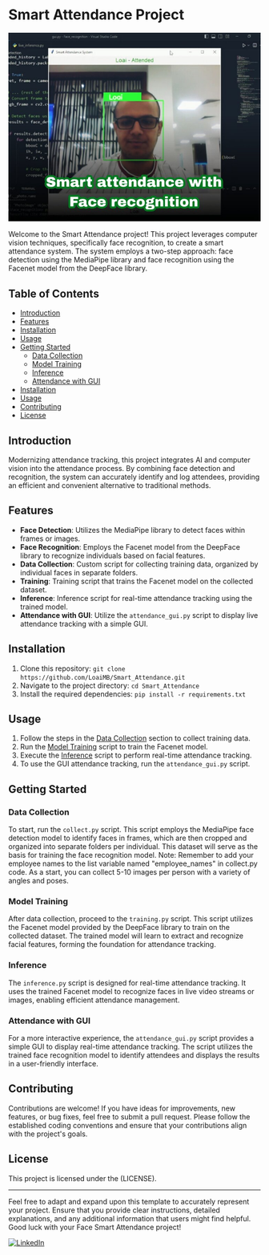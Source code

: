 # Smart Attendance Project

<div align="center">
  <img src="rsz_cover.jpg" alt="Project Logo">
</div> 
<!-- Insert your project logo if available -->

Welcome to the Smart Attendance project! This project leverages computer vision techniques, specifically face recognition, to create a smart attendance system. The system employs a two-step approach: face detection using the MediaPipe library and face recognition using the Facenet model from the DeepFace library.

## Table of Contents

- [Introduction](#introduction)
- [Features](#features) 
- [Installation](#installation)
- [Usage](#usage)
- [Getting Started](#getting-started)
  - [Data Collection](#data-collection)
  - [Model Training](#model-training)
  - [Inference](#inference)
  - [Attendance with GUI](#attendance-with-gui)
- [Installation](#installation)
- [Usage](#usage)
- [Contributing](#contributing)
- [License](#license)

## Introduction

Modernizing attendance tracking, this project integrates AI and computer vision into the attendance process. By combining face detection and recognition, the system can accurately identify and log attendees, providing an efficient and convenient alternative to traditional methods.

## Features

- **Face Detection**: Utilizes the MediaPipe library to detect faces within frames or images.
- **Face Recognition**: Employs the Facenet model from the DeepFace library to recognize individuals based on facial features.
- **Data Collection**: Custom script for collecting training data, organized by individual faces in separate folders.
- **Training**: Training script that trains the Facenet model on the collected dataset.
- **Inference**: Inference script for real-time attendance tracking using the trained model.
- **Attendance with GUI**: Utilize the `attendance_gui.py` script to display live attendance tracking with a simple GUI.

## Installation

1. Clone this repository: `git clone https://github.com/LoaiMB/Smart_Attendance.git`
2. Navigate to the project directory: `cd Smart_Attendance`
3. Install the required dependencies: `pip install -r requirements.txt`

## Usage

1. Follow the steps in the [Data Collection](#data-collection) section to collect training data.
2. Run the [Model Training](#model-training) script to train the Facenet model.
3. Execute the [Inference](#inference) script to perform real-time attendance tracking.
4. To use the GUI attendance tracking, run the `attendance_gui.py` script.
## Getting Started

### Data Collection

To start, run the `collect.py` script. This script employs the MediaPipe face detection model to identify faces in frames, which are then cropped and organized into separate folders per individual. This dataset will serve as the basis for training the face recognition model. Note: Remember to add your employee names to the list variable named "employee_names" in collect.py code. As a start, you can collect 5-10 images per person with a variety of angles and poses.

### Model Training

After data collection, proceed to the `training.py` script. This script utilizes the Facenet model provided by the DeepFace library to train on the collected dataset. The trained model will learn to extract and recognize facial features, forming the foundation for attendance tracking.

### Inference

The `inference.py` script is designed for real-time attendance tracking. It uses the trained Facenet model to recognize faces in live video streams or images, enabling efficient attendance management.

### Attendance with GUI

For a more interactive experience, the `attendance_gui.py` script provides a simple GUI to display real-time attendance tracking. The script utilizes the trained face recognition model to identify attendees and displays the results in a user-friendly interface.


## Contributing

Contributions are welcome! If you have ideas for improvements, new features, or bug fixes, feel free to submit a pull request. Please follow the established coding conventions and ensure that your contributions align with the project's goals.

## License

This project is licensed under the (LICENSE).

---

Feel free to adapt and expand upon this template to accurately represent your project. Ensure that you provide clear instructions, detailed explanations, and any additional information that users might find helpful. Good luck with your Face Smart Attendance project!

[![LinkedIn](https://img.shields.io/badge/Connect-LinkedIn-blue.svg)](https://www.linkedin.com/in/loai-benzaghta-42003018b/)


